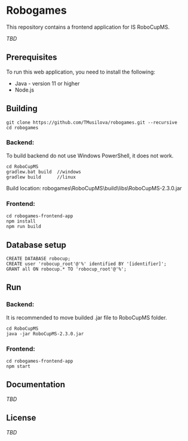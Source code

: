 # Robogames

This repository contains a frontend application for IS RoboCupMS.

*TBD*

## Prerequisites

To run this web application, you need to install the following:
* Java - version 11 or higher
* Node.js

## Building

```
git clone https://github.com/TMusilova/robogames.git --recursive
cd robogames
```

### Backend:
To build backend do not use Windows PowerShell, it does not work.
```
cd RoboCupMS
gradlew.bat build  //windows
gradlew build      //linux
```
Build location: robogames\RoboCupMS\build\libs\RoboCupMS-2.3.0.jar

### Frontend:
```
cd robogames-frontend-app
npm install
npm run build
```

## Database setup

```
CREATE DATABASE robocup;
CREATE user 'robocup_root'@'%' identified BY '[identifier]';
GRANT all ON robocup.* TO 'robocup_root'@'%'; 
```

## Run

### Backend:
It is recommended to move builded .jar file to RoboCupMS folder.
```
cd RoboCupMS
java -jar RoboCupMS-2.3.0.jar
```

### Frontend:
```
cd robogames-frontend-app
npm start
```

## Documentation

*TBD*

## License

*TBD*
